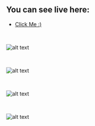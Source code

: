 

## You can see live here:

- [Click Me :)](https://digitize-mh77.vercel.app/) 

&nbsp;

![alt text](https://res.cloudinary.com/mh77media/image/upload/v1679755924/github/img-1.png)

&nbsp;

![alt text](https://res.cloudinary.com/mh77media/image/upload/v1679755924/github/img-2.png)

&nbsp;

![alt text](https://res.cloudinary.com/mh77media/image/upload/v1679755924/github/img-3.png)

&nbsp;

![alt text](https://res.cloudinary.com/mh77media/image/upload/v1679755924/github/img-4.png)

